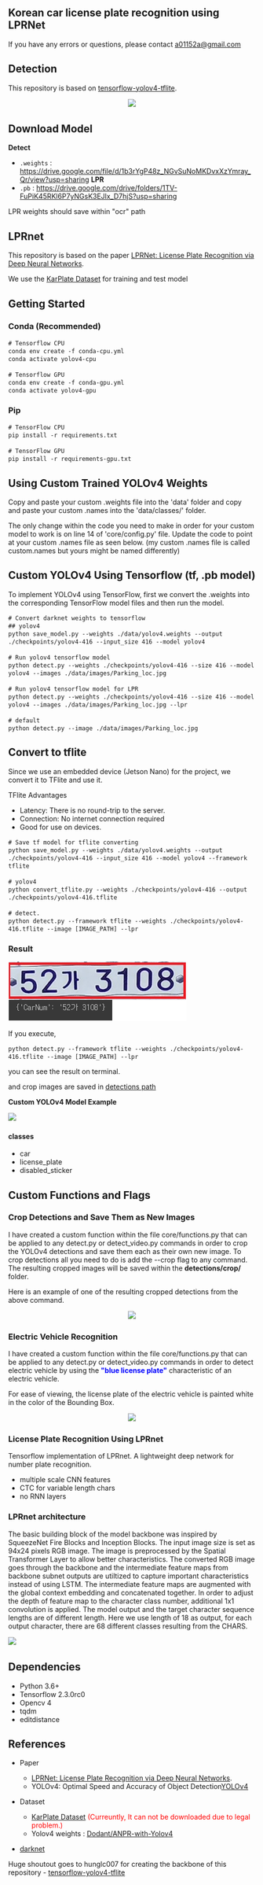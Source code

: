 **Korean car license plate recognition using LPRNet**
-----------------------------------------------------
If you have any errors or questions, please contact a01152a@gmail.com

Detection
---------

This repository is based on [tensorflow-yolov4-tflite](https://github.com/hunglc007/tensorflow-yolov4-tflite).

<center> <img src='./images/4.png'> </center>

Download Model
-------------
**Detect**
- `.weights` : https://drive.google.com/file/d/1b3rYgP48z_NGvSuNoMKDvxXzYmray_Qr/view?usp=sharing
**LPR**
- `.pb` : https://drive.google.com/drive/folders/1TV-FuPiK45RKl6P7yNGsK3EJlx_D7hjS?usp=sharing

LPR weights should save within "ocr" path

LPRnet
------

This repository is based on the paper [LPRNet: License Plate Recognition via Deep Neural Networks](https://arxiv.org/pdf/1806.10447.pdf).

We use the [KarPlate Dataset](http://pr.gachon.ac.kr/ALPR.html) for training and test model

Getting Started
---------------

### Conda (Recommended)

```
# Tensorflow CPU
conda env create -f conda-cpu.yml
conda activate yolov4-cpu

# Tensorflow GPU
conda env create -f conda-gpu.yml
conda activate yolov4-gpu
```

### Pip

```
# TensorFlow CPU
pip install -r requirements.txt

# TensorFlow GPU
pip install -r requirements-gpu.txt
```

Using Custom Trained YOLOv4 Weights
-----------------------------------

Copy and paste your custom .weights file into the 'data' folder and copy and paste your custom .names into the 'data/classes/' folder.

The only change within the code you need to make in order for your custom model to work is on line 14 of 'core/config.py' file. Update the code to point at your custom .names file as seen below. (my custom .names file is called custom.names but yours might be named differently)

Custom YOLOv4 Using Tensorflow (tf, .pb model)
----------------------------------------------

To implement YOLOv4 using TensorFlow, first we convert the .weights into the corresponding TensorFlow model files and then run the model.

```
# Convert darknet weights to tensorflow
## yolov4
python save_model.py --weights ./data/yolov4.weights --output ./checkpoints/yolov4-416 --input_size 416 --model yolov4

# Run yolov4 tensorflow model
python detect.py --weights ./checkpoints/yolov4-416 --size 416 --model yolov4 --images ./data/images/Parking_loc.jpg

# Run yolov4 tensorflow model for LPR
python detect.py --weights ./checkpoints/yolov4-416 --size 416 --model yolov4 --images ./data/images/Parking_loc.jpg --lpr

# default
python detect.py --image ./data/images/Parking_loc.jpg
```

Convert to tflite
---------------------------------------------

Since we use an embedded device (Jetson Nano) for the project, we convert it to TFlite and use it.

TFlite Advantages
- Latency: There is no round-trip to the server.
- Connection: No internet connection required
- Good for use on devices.

```
# Save tf model for tflite converting
python save_model.py --weights ./data/yolov4.weights --output ./checkpoints/yolov4-416 --input_size 416 --model yolov4 --framework tflite

# yolov4
python convert_tflite.py --weights ./checkpoints/yolov4-416 --output ./checkpoints/yolov4-416.tflite

# detect.
python detect.py --framework tflite --weights ./checkpoints/yolov4-416.tflite --image [IMAGE_PATH] --lpr
```

### Result

![](./images/5.png)

If you execute,
```
python detect.py --framework tflite --weights ./checkpoints/yolov4-416.tflite --image [IMAGE_PATH] --lpr
```
you can see the result on terminal.

and crop images are saved in <ins>detections path</ins>  

**Custom YOLOv4 Model Example**

![](./images/3.png)

#### classes
- car
- license_plate
- disabled_sticker

Custom Functions and Flags
--------------------------

### Crop Detections and Save Them as New Images

I have created a custom function within the file core/functions.py that can be applied to any detect.py or detect_video.py commands in order to crop the YOLOv4 detections and save them each as their own new image. To crop detections all you need to do is add the --crop flag to any command. The resulting cropped images will be saved within the **detections/crop/** folder.

Here is an example of one of the resulting cropped detections from the above command.<center> <img src='./images/license_plate_3.jpg'> </center>

### Electric Vehicle Recognition

I have created a custom function within the file core/functions.py that can be applied to any detect.py or detect_video.py commands in order to detect electric vehicle by using the **<span style="color:blue">"blue license plate"</span>** characteristic of an electric vehicle.

For ease of viewing, the license plate of the electric vehicle is painted white in the color of the Bounding Box.<center> <img src='./images/2.png'> </center>

### License Plate Recognition Using LPRnet

Tensorflow implementation of LPRnet. A lightweight deep network for number plate recognition.

-	multiple scale CNN features
-	CTC for variable length chars
-	no RNN layers

### LPRnet architecture

The basic building block of the model backbone was inspired by SqueezeNet Fire Blocks and Inception Blocks. The input image size is set as 94x24 pixels RGB image. The image is preprocessed by the Spatial Transformer Layer to allow better characteristics. The converted RGB image goes through the backbone and the intermediate feature maps from backbone subnet outputs are utiltized to capture important characteristics instead of using LSTM. The intermediate feature maps are augmented with the global context embedding and concatenated together. In order to adjust the depth of feature map to the character class number, additional 1x1 convolution is applied. The model output and the target character sequence lengths are of different length. Here we use length of 18 as output, for each output character, there are 68 different classes resulting from the CHARS.

![](./images/3.jpg)

**Dependencies**
----------------

-	Python 3.6+
-	Tensorflow 2.3.0rc0
-	Opencv 4
-	tqdm
-	editdistance

References
----------

-	Paper
	-	[LPRNet: License Plate Recognition via Deep Neural Networks](https://arxiv.org/pdf/1806.10447.pdf).
	-	YOLOv4: Optimal Speed and Accuracy of Object Detection[YOLOv4](https://arxiv.org/abs/2004.10934)
-	Dataset

	-	[KarPlate Dataset](http://pr.gachon.ac.kr/ALPR.html) <span style="color:red"> (Curreuntly, It can not be downloaded due to legal problem.)</span>
	-	Yolov4 weights : [Dodant/ANPR-with-Yolov4](https://github.com/Dodant/ANPR-with-Yolov4)

-	[darknet](https://github.com/AlexeyAB/darknet)

Huge shoutout goes to hunglc007 for creating the backbone of this repository - [tensorflow-yolov4-tflite](https://github.com/hunglc007/tensorflow-yolov4-tflite)

